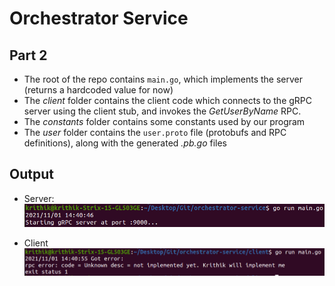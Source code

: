 # Orchestrator Service

## Part 2

- The root of the repo contains `main.go`, which implements the server (returns a hardcoded value for now)
- The *client* folder contains the client code which connects to the gRPC server using the client stub, and invokes the *GetUserByName* RPC.
- The *constants* folder contains some constants used by our program
- The *user* folder contains the `user.proto` file (protobufs and RPC definitions), along with the generated *.pb.go* files

## Output

- Server:
![](screenshots/part2_server.png)

- Client
![](screenshots/part2_client.png)